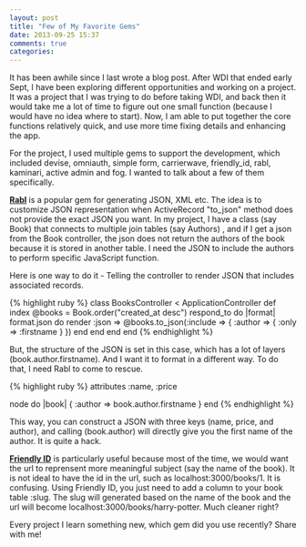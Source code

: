 ```yaml
---
layout: post
title: "Few of My Favorite Gems"
date: 2013-09-25 15:37
comments: true
categories:
---
```


It has been awhile since I last wrote a blog post. After WDI that ended early Sept, I have been exploring different opportunities and working on a project. It was a project that I was trying to do before taking WDI, and back then it would take me a lot of time to figure out one small function (because I would have no idea where to start). Now, I am able to put together the core functions relatively quick, and use more time fixing details and enhancing the app.

For the project, I used multiple gems to support the development, which included devise, omniauth, simple form, carrierwave, friendly_id, rabl, kaminari, active admin and fog. I wanted to talk about a few of them specifically.

<strong><a href="https://github.com/nesquena/rabl" target="_blank">Rabl</a></strong> is a popular gem for generating JSON, XML etc. The idea is to customize JSON representation when ActiveRecord "to_json" method does not provide the exact JSON you want. In my project, I have a class (say Book) that connects to multiple join tables (say Authors) , and if I get a json from the Book controller, the json does not return the authors of the book because it is stored in another table. I need the JSON to include the authors to perform specific JavaScript function.

Here is one way to do it - Telling the controller to render JSON that includes associated records.

{% highlight ruby %}
class BooksController < ApplicationController
  def index
    @books = Book.order("created_at desc")
    respond_to do |format|
      format.json do
        render :json => @books.to_json(:include => { :author => { :only => :firstname } })
      end
    end
  end
end
{% endhighlight %}

But, the structure of the JSON is set in this case, which has a lot of layers (book.author.firstname). And I want it to format in a different way. To do that, I need Rabl to come to rescue.

{% highlight ruby %}
attributes :name, :price

node do |book|
  { :author => book.author.firstname }
end
{% endhighlight %}

This way, you can construct a JSON with three keys (name, price, and author), and calling (book.author) will directly give you the first name of the author. It is quite a hack.

<strong><a href="https://github.com/norman/friendly_id" target="_blank">Friendly ID</a></strong> is particularly useful because most of the time, we would want the url to reprensent more meaningful subject (say the name of the book). It is not ideal to have the id in the url, such as localhost:3000/books/1. It is confusing. Using Friendly ID, you just need to add a column to your book table :slug. The slug will generated based on the name of the book and the url will become localhost:3000/books/harry-potter. Much cleaner right?

Every project I learn something new, which gem did you use recently? Share with me!